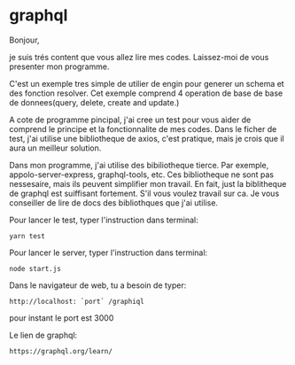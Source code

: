 # graphql

Bonjour,

je suis trés content que vous allez lire mes codes.
Laissez-moi de vous presenter mon programme.

C'est un exemple tres simple de utilier de engin pour generer un schema et des fonction resolver. 
Cet exemple comprend 4 operation de base de base de donnees(query, delete, create and update.)

A cote de programme pincipal, j'ai cree un test pour vous aider de comprend le principe et la fonctionnalite de mes codes. 
Dans le ficher de test, j'ai utilise une bibliotheque de axios, c'est pratique, mais je crois que il aura un meilleur solution.

Dans mon programme, j'ai utilise des bibiliotheque tierce. 
Par exemple, appolo-server-express, graphql-tools, etc. 
Ces bibliotheque ne sont pas nessesaire, mais ils peuvent simplifier mon travail. 
En fait, just la biblitheque de graphql est suiffisant fortement. 
S'il vous voulez travail sur ca. 
Je vous conseiller de lire de docs des bibliothques que j'ai utilise.

Pour lancer le test, typer l'instruction dans terminal:

    yarn test 

Pour lancer le server, typer l'instruction dans terminal:

    node start.js   
Dans le navigateur de web, tu a besoin de typer:

    http://localhost: `port` /graphiql
    
pour instant le port est 3000


Le lien de graphql:
    
    https://graphql.org/learn/
